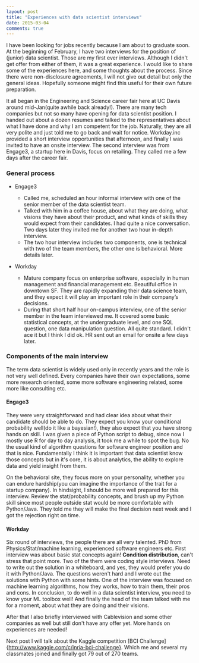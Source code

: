 ```yaml
---
layout: post
title: "Experiences with data scientist interviews"
date: 2015-03-04
comments: true
---
```


I have been looking for jobs recently because I am about to graduate soon. 
At the beginning of February, I have two interviews for the position of (junior) data scientist. Those are my first ever interviews. Although I didn't get offer from either of them, it was a great experience. I would like to share some of the experiences here, and some thoughts about the process. Since there were non-disclosure agreements, I will not give out detail but only the general ideas. Hopefully someone might find this useful for their own future preparation.

It all began in the Engineering and Science career fair here at UC Davis around mid-Jan(quite awhile back already!). There are many tech companies but not so many have opening for data scientist position. I handed out about a dozen resumes and talked to the representatives about what I have done and why I am competent for the job. Naturally, they are all very polite and just told me to go back and wait for notice. Workday.inc provided a short interview opportunities that afternoon, and finally I was invited to have an onsite interview. The second interview was from Engage3, a startup here in Davis, focus on retailing. They called me a few days after the career fair. 

### General process

- Engage3
  - Called me, scheduled an hour informal interview with one of the senior member of the data scientist team.
  - Talked with him in a coffee house, about what they are doing, what visions they have about their product, and what kinds of skills they would expect from their candidates. I had quite a nice conversation. Two days later they invited me for another two hour in-depth interview.
  - The two hour interview includes two components, one is technical with two of the team members, the other one is behavioral. More details later.

- Workday
  - Mature company focus on enterprise software, especially in human management and financial management etc. Beautiful office in downtown SF. They are rapidly expanding their data science team, and they expect it will play an important role in their company’s decisions.
  - During that short half hour on-campus interview, one of the senior member in the team interviewed me. It covered some basic statistical concepts, at the undergraduate level, and one SQL question, one data manipulation question. All quite standard. I didn't ace it but I think I did ok. HR sent out an email for onsite a few days later.

### Components of the main interview

The term data scientist is widely used only in recently years and the role is not very well defined. Every companies have their own expectations, some more research oriented, some more software engineering related, some more like consulting etc.

#### Engage3
They were very straightforward and had clear idea about what their candidate should be able to do. They expect you know your conditional probability well(do it like a bayesian!), they also expect that you have strong hands on skill. I was given a piece of Python script to debug, since now I mostly use R for day to day analysis, it took me a while to spot the bug. No the usual kind of algorithm questions for software engineer position and that is nice. Fundamentally I think it is important that data scientist know those concepts but in it's core, it is about analytics, the ability to explore data and yield insight from them. 

On the behavioral site, they focus more on your personality, whether you can endure hardship(you can imagine the importance of the trait for a startup company). In hindsight, I should be more well prepared for this interview. Review the stat/probability concepts, and brush up my Python skill since most people outside stat would be more comfortable with Python/Java. They told me they will make the final decision next week and I got the rejection right on time.

#### Workday
Six round of interviews, the people there are all very talented. PhD from Physics/Stat/machine learning, experienced software engineers etc. First interview was about basic stat concepts again! **Condition distribution**, can't stress that point more. Two of the them were coding style interviews. Need to write out the solution in a whiteboard, and yes, they would prefer you do it with Python/Java. The questions weren't hard and I wrote out the solutions with Python with some hints. One of the interview was focused on machine learning algorithms, how they works, how to train them, their pros and cons. In conclusion, to do well in a data scientist interview, you need to know your ML toolbox well! And finally the head of the team talked with me for a moment, about what they are doing and their visions. 

After that I also briefly interviewed with Cablevision and some other companies as well but still don't have any offer yet. More hands on experiences are needed! 

Next post I will talk about the Kaggle competition [BCI Challenge]{http://www.kaggle.com/c/inria-bci-challenge}. Which me and several my classmates joined and finally got 79 out of 270 teams.







